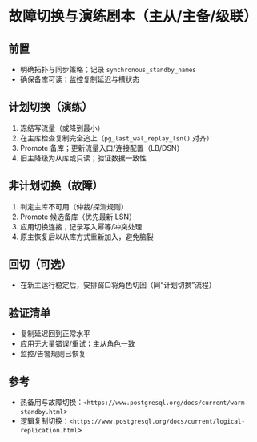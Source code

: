 ﻿# 故障切换与演练剧本（主从/主备/级联）

## 前置

- 明确拓扑与同步策略；记录 `synchronous_standby_names`
- 确保备库可读；监控复制延迟与槽状态

## 计划切换（演练）

1. 冻结写流量（或降到最小）
2. 在主库检查复制完全追上（`pg_last_wal_replay_lsn()` 对齐）
3. Promote 备库；更新流量入口/连接配置（LB/DSN）
4. 旧主降级为从库或只读；验证数据一致性

## 非计划切换（故障）

1. 判定主库不可用（仲裁/探测规则）
2. Promote 候选备库（优先最新 LSN）
3. 应用切换连接；记录写入幂等/冲突处理
4. 原主恢复后以从库方式重新加入，避免脑裂

## 回切（可选）

- 在新主运行稳定后，安排窗口将角色切回（同“计划切换”流程）

## 验证清单

- 复制延迟回到正常水平
- 应用无大量错误/重试；主从角色一致
- 监控/告警规则已恢复

## 参考

- 热备用与故障切换：`<https://www.postgresql.org/docs/current/warm-standby.html`>
- 逻辑复制切换：`<https://www.postgresql.org/docs/current/logical-replication.html`>
